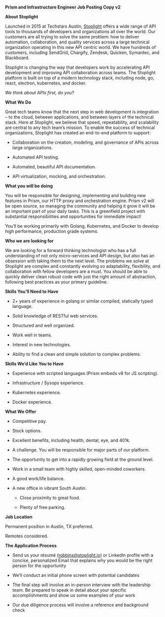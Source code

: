 **Prism and Infrastructure Engineer Job Posting Copy v2**

**About Stoplight**

Launched in 2015 at Techstars Austin, [Stoplight](https://stoplight.io) offers a wide range of API tools to thousands of developers and organizations all over the world. Our customers are all trying to solve the same problem: how to deliver automation, collaboration, and quality services across a large technical organization operating in this new API centric world. We have hundreds of customers, including SendGrid, Chargify, Zendesk, Quicken, Symantec, and Blackboard.

Stoplight is changing the way that developers work by accelerating API development and improving API collaboration across teams. The Stoplight platform is built on top of a modern technology stack, including node, go, react, electron, kubernetes, and docker.

 

*We think about APIs first, do you?*

**What We Do**

Great tech teams know that the next step in web development is integration – to the cloud, between applications, and between layers of the technical stack. Here at Stoplight, we believe that speed, repeatability, and scalability are central to any tech team’s mission. To enable the success of technical organizations, Stoplight has created an end-to-end platform to support:

* Collaboration on the creation, modeling, and governance of APIs across large organizations.

* Automated API testing.

* Automated, beautiful API documentation.

* API virtualization, mocking, and orchestration.

 

**What you will be doing**

You will be responsible for designing, implementing and building new features in Prism, our HTTP proxy and orchestration engine. Prism v2 will be open source, so managing the community and helping it grow it will be an important part of your daily tasks. This is a greenfield project with substantial responsibilities and opportunities for immediate impact!

You’ll be working primarily with Golang, Kubernetes, and Docker to develop high performance, production grade systems.

**Who we are looking for**

We are looking for a forward thinking technologist who has a full understanding of not only micro-services and API design, but also has an obsession with taking them to the next level. The problems we solve at Stoplight are complex and constantly evolving so adaptability, flexibility, and collaboration with fellow developers are a must. You should be able to quickly deliver clean robust code with just the right amount of abstraction, following best practices as your primary guideline.

 

**Skills You’ll Need to Have**

* 2+ years of experience in golang or similar compiled, statically typed language.

* Solid knowledge of RESTful web services.

* Structured and well organized.

* Work well in teams.

* Interest in new technologies.

* Ability to find a clean and simple solution to complex problems.

 

**Skills We’d Like You to Have**

* Experience with scripted languages (Prism embeds v8 for JS scripting).

* Infrastructure / Sysops experience.

* Kubernetes experience.

* Docker experience. 

 

**What We Offer**

* Competitive pay.

* Stock options.

* Excellent benefits, including health, dental, eye, and 401k.

* A challenge. You will be responsible for major parts of our platform.

* The opportunity to get into a rapidly growing field at the ground level.

* Work in a small team with highly skilled, open-minded coworkers.

* A good work/life balance.

* A new office in vibrant South Austin.

    * Close proximity to great food.

    * Plenty of free parking.

**Job Location** 

Permanent position in Austin, TX preferred.

Remotes considered.

**The Application Process**

* Send us your résumé ([robbins@stoplight.io](mailto:robbins@stoplight.io)) or LinkedIn profile with a concise, personalized Email that explains why you would be the right person for the opportunity 

* We’ll conduct an initial phone screen with potential candidates 

* The final step will involve an in-person interview with the leadership team. Be prepared to speak in detail about your specific accomplishments and show us some examples of your work

* Our due diligence process will involve a reference and background check 

